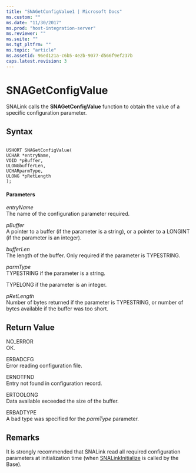 ```yaml
---
title: "SNAGetConfigValue1 | Microsoft Docs"
ms.custom: ""
ms.date: "11/30/2017"
ms.prod: "host-integration-server"
ms.reviewer: ""
ms.suite: ""
ms.tgt_pltfrm: ""
ms.topic: "article"
ms.assetid: 96ed121a-c6b5-4e2b-9077-d566f9ef237b
caps.latest.revision: 3
---
```

# SNAGetConfigValue
SNALink calls the **SNAGetConfigValue** function to obtain the value of a specific configuration parameter.  
  
## Syntax  
  
```  
  
USHORT SNAGetConfigValue(  
UCHAR *entryName,  
VOID *pBuffer,  
ULONGbufferLen,  
UCHARparmType,  
ULONG *pRetLength  
);  
```  
  
#### Parameters  
 *entryName*  
 The name of the configuration parameter required.  
  
 *pBuffer*  
 A pointer to a buffer (if the parameter is a string), or a pointer to a LONGINT (if the parameter is an integer).  
  
 *bufferLen*  
 The length of the buffer. Only required if the parameter is TYPESTRING.  
  
 *parmType*  
 TYPESTRING if the parameter is a string.  
  
 TYPELONG if the parameter is an integer.  
  
 *pRetLength*  
 Number of bytes returned if the parameter is TYPESTRING, or number of bytes available if the buffer was too short.  
  
## Return Value  
 NO_ERROR  
 OK.  
  
 ERBADCFG  
 Error reading configuration file.  
  
 ERNOTFND  
 Entry not found in configuration record.  
  
 ERTOOLONG  
 Data available exceeded the size of the buffer.  
  
 ERBADTYPE  
 A bad type was specified for the *parmType* parameter.  
  
## Remarks  
 It is strongly recommended that SNALink read all required configuration parameters at initialization time (when [SNALinkInitialize](../HIS2010/snalinkinitialize1.md) is called by the Base).